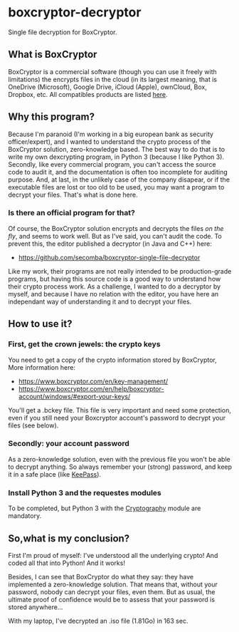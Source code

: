 # boxcryptor-decryptor
Single file decryption for BoxCryptor.

## What is BoxCryptor
BoxCryptor is a commercial software (though you can use it freely with limitations) the encrypts files in the cloud (in its largest meaning, that is OneDrive (Microsoft), Google Drive, iCloud (Apple), ownCloud, Box, Dropbox, etc.
All compatibles products are listed [here](https://www.boxcryptor.com/fr/providers/).

## Why this program?
Because I'm paranoid (I'm working in a big european bank as security officer/expert), and I wanted to understand the crypto process of the BoxCryptor solution, zero-knowledge based. The best way to do that is to write my own dexcrypting program, in Python 3 (because I like Python 3).
Secondly, like every commercial program, you can't access the source code to audit it, and the documentation is often too incomplete for auditing purpose. 
And, at last, in the unlikely case of the company disapear, or if the executable files are lost or too old to be used, you may want a program to decrypt your files. That's what is done here.

### Is there an official program for that?
Of course, the BoxCryptor solution encrypts and decrypts the files _on the fly_, and seems to work well. But as I've said, you can't audit the code. To prevent this, the editor published a decryptor (in Java and C++) here:
* https://github.com/secomba/boxcryptor-single-file-decryptor

Like my work, their programs are not really intended to be production-grade programs, but having this source code is a good way to understand how their crypto process work. As a challenge, I wanted to do a decryptor by myself, and because I have no relation with the editor, you have here an independant way of understanding it and to decrypt your files.

## How to use it?

### First, get the crown jewels: the crypto keys 
You need to get a copy of the crypto information stored by BoxCryptor, 
More information  here:
* https://www.boxcryptor.com/en/key-management/
* https://www.boxcryptor.com/en/help/boxcryptor-account/windows/#export-your-keys/

You'll get a .bckey file. This file is very important and need some protection, even if you still need your Boxcryptor account's password  to decrypt your files (see below).

### Secondly: your account password
As a zero-knowledge solution, even with the previous file you won't be able to decrypt anything. So always remember your (strong) password, and keep it in a safe place (like [KeePass](https://keepass.info/)).

### Install Python 3 and the requestes modules
To be completed, but Python 3 with the [Cryptography](https://cryptography.io/en/latest/) module are mandatory.

## So,what is my conclusion?
First I'm proud of myself: I've understood all the underlying crypto! And coded all that into Python! And it works!

Besides, I can see that BoxCryptor do what they say: they have implemented a zero-knowledge solution. That means that, without your password, nobody can decrypt your files, even them. But as usual, the ultimate proof of confidence would be to assess that your password is stored anywhere... 

With my laptop, I've decrypted an .iso file (1.81Go) in 163 sec.
